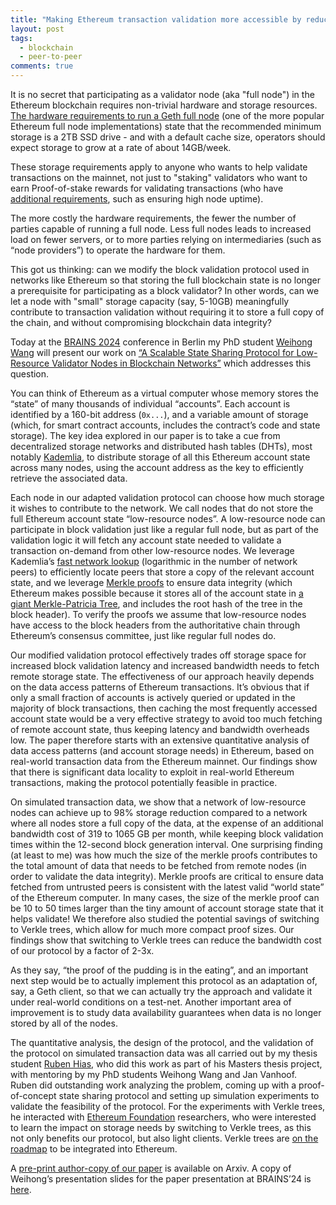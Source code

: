 ```yaml
---
title: "Making Ethereum transaction validation more accessible by reducing storage costs using a p2p account storage network"
layout: post
tags:
  - blockchain
  - peer-to-peer
comments: true
---
```


It is no secret that participating as a validator node (aka "full node") in the Ethereum blockchain requires non-trivial hardware and storage resources. [The hardware requirements to run a Geth full node](https://geth.ethereum.org/docs/getting-started/hardware-requirements) (one of the more popular Ethereum full node implementations) state that the recommended minimum storage is a 2TB SSD drive - and with a default cache size, operators should expect storage to grow at a rate of about 14GB/week.

These storage requirements apply to anyone who wants to help validate transactions on the mainnet, not just to "staking" validators who want to earn Proof-of-stake rewards for validating transactions (who have [additional requirements](https://ethereum.org/en/staking/solo/#considerations-before-staking-solo), such as ensuring high node uptime).

The more costly the hardware requirements, the fewer the number of parties capable of running a full node. Less full nodes leads to increased load on fewer servers, or to more parties relying on intermediaries (such as “node providers”) to operate the hardware for them.

This got us thinking: can we modify the block validation protocol used in networks like Ethereum so that storing the full blockchain state is no longer a prerequisite for participating as a block validator? In other words, can we let a node with "small" storage capacity (say, 5-10GB) meaningfully contribute to transaction validation without requiring it to store a full copy of the chain, and without compromising blockchain data integrity?

Today at the [BRAINS 2024](https://brains.dnac.org/2024/) conference in Berlin my PhD student [Weihong Wang](https://distrinet.cs.kuleuven.be/people/WeihongWang) will present our work on [“A Scalable State Sharing Protocol for Low-Resource Validator Nodes in Blockchain Networks”](TODO) which addresses this question.

You can think of Ethereum as a virtual computer whose memory stores the “state” of many thousands of individual “accounts”. Each account is identified by a 160-bit address (`0x...`), and a variable amount of storage (which, for smart contract accounts, includes the contract’s code and state storage). The key idea explored in our paper is to take a cue from decentralized storage networks and distributed hash tables (DHTs), most notably [Kademlia](https://dl.acm.org/doi/10.5555/646334.687801), to distribute storage of all this Ethereum account state across many nodes, using the account address as the key to efficiently retrieve the associated data.

Each node in our adapted validation protocol can choose how much storage it wishes to contribute to the network. We call nodes that do not store the full Ethereum account state “low-resource nodes”. A low-resource node can participate in block validation just like a regular full node, but as part of the validation logic it will fetch any account state needed to validate a transaction on-demand from other low-resource nodes. We leverage Kademlia’s [fast network lookup](https://kelseyc18.github.io/kademlia_vis/basics/1/#) (logarithmic in the number of network peers) to efficiently locate peers that store a copy of the relevant account state, and we leverage [Merkle proofs](https://medium.com/crypto-0-nite/merkle-proofs-explained-6dd429623dc5) to ensure data integrity (which Ethereum makes possible because it stores all of the account state in [a giant Merkle-Patricia Tree](https://ethereum.stackexchange.com/questions/268/ethereum-block-architecture), and includes the root hash of the tree in the block header). To verify the proofs we assume that low-resource nodes have access to the block headers from the authoritative chain through Ethereum’s consensus committee, just like regular full nodes do.

Our modified validation protocol effectively trades off storage space for increased block validation latency and increased bandwidth needs to fetch remote storage state. The effectiveness of our approach heavily depends on the data access patterns of Ethereum transactions. It’s obvious that if only a small fraction of accounts is actively queried or updated in the majority of block transactions, then caching the most frequently accessed account state would be a very effective strategy to avoid too much fetching of remote account state, thus keeping latency and bandwidth overheads low. The paper therefore starts with an extensive quantitative analysis of data access patterns (and account storage needs) in Ethereum, based on real-world transaction data from the Ethereum mainnet. Our findings show that there is significant data locality to exploit in real-world Ethereum transactions, making the protocol potentially feasible in practice.

On simulated transaction data, we show that a network of low-resource nodes can achieve up to 98% storage reduction compared to a network where all nodes store a full copy of the data, at the expense of an additional bandwidth cost of 319 to 1065 GB per month, while keeping block validation times within the 12-second block generation interval. One surprising finding (at least to me) was how much the size of the merkle proofs contributes to the total amount of data that needs to be fetched from remote nodes (in order to validate the data integrity). Merkle proofs are critical to ensure data fetched from untrusted peers is consistent with the latest valid “world state” of the Ethereum computer. In many cases, the size of the merkle proof can be 10 to 50 times larger than the tiny amount of account storage state that it helps validate! We therefore also studied the potential savings of switching to Verkle trees, which allow for much more compact proof sizes. Our findings show that switching to Verkle trees can reduce the bandwidth cost of our protocol by a factor of 2-3x.

As they say, “the proof of the pudding is in the eating”, and an important next step would be to actually implement this protocol as an adaptation of, say, a Geth client, so that we can actually try the approach and validate it under real-world conditions on a test-net. Another important area of improvement is to study data availability guarantees when data is no longer stored by all of the nodes.

The quantitative analysis, the design of the protocol, and the validation of the protocol on simulated transaction data was all carried out by my thesis student [Ruben Hias](https://www.linkedin.com/in/rubenhias/), who did this work as part of his Masters thesis project, with mentoring by my PhD students Weihong Wang and Jan Vanhoof. Ruben did outstanding work analyzing the problem, coming up with a proof-of-concept state sharing protocol and setting up simulation experiments to validate the feasibility of the protocol. For the experiments with Verkle trees, he interacted with [Ethereum Foundation](https://ethereum.foundation/) researchers, who were interested to learn the impact on storage needs by switching to Verkle trees, as this not only benefits our protocol, but also light clients. Verkle trees are [on the roadmap](https://ethereum.org/en/roadmap/verkle-trees/) to be integrated into Ethereum.

A [pre-print author-copy of our paper](TODO) is available on Arxiv. A copy of Weihong’s presentation slides for the paper presentation at BRAINS’24 is [here](TODO).



